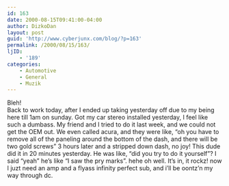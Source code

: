 ```yaml
---
id: 163
date: 2000-08-15T09:41:00-04:00
author: DizkoDan
layout: post
guid: 'http://www.cyberjunx.com/blog/?p=163'
permalink: /2000/08/15/163/
ljID:
    - '189'
categories:
    - Automotive
    - General
    - Muzik
---
```


Bleh!  
Back to work today, after I ended up taking yesterday off due to my being here till 1am on sunday. Got my car stereo installed yesterday, I feel like such a dumbass. My friend and I tried to do it last week, and we could not get the OEM out. We even called acura, and they were like, “oh you have to remove all of the paneling around the bottom of the dash, and there will be two gold screws” 3 hours later and a stripped down dash, no joy! This dude did it in 20 minutes yesterday. He was like, “did you try to do it yourself”? I said “yeah” he’s like “I saw the pry marks”. hehe oh well. It’s in, it rockz! now I juzt need an amp and a flyass infinity perfect sub, and i’ll be oontz’n my way through dc.